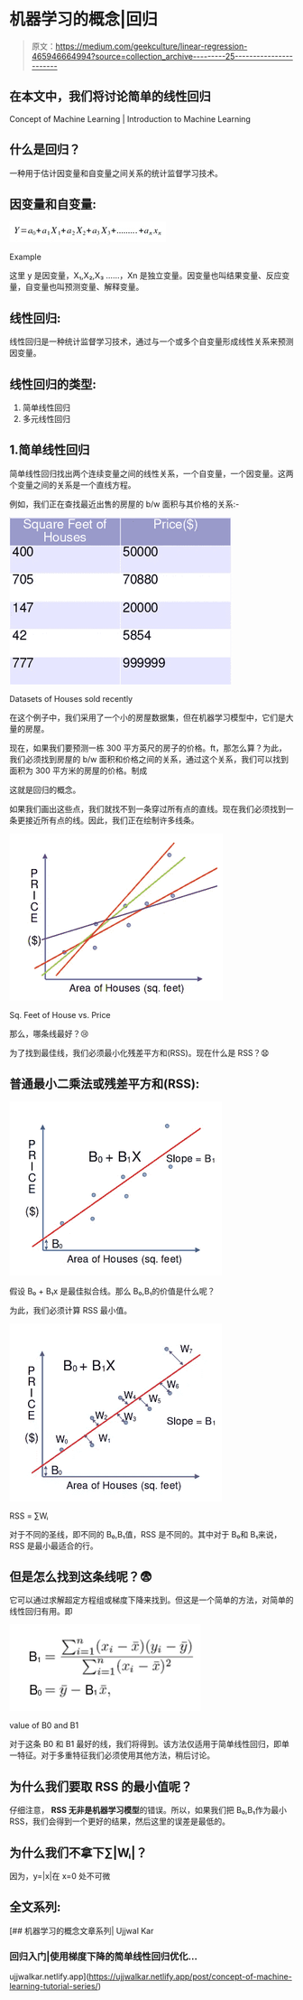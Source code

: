 # 机器学习的概念|回归

> 原文：<https://medium.com/geekculture/linear-regression-465946664994?source=collection_archive---------25----------------------->

## 在本文中，我们将讨论简单的线性回归

Concept of Machine Learning | Introduction to Machine Learning

## 什么是回归？

一种用于估计因变量和自变量之间关系的统计监督学习技术。

## 因变量和自变量:

![](img/46fad9630757d2e170b94ec53769b6e8.png)

Example

这里 y 是因变量，X₁,X₂,X₃ ……，Xn 是独立变量。因变量也叫结果变量、反应变量，自变量也叫预测变量、解释变量。

## 线性回归:

线性回归是一种统计监督学习技术，通过与一个或多个自变量形成线性关系来预测因变量。

## 线性回归的类型:

1.  简单线性回归
2.  多元线性回归

## 1.简单线性回归

简单线性回归找出两个连续变量之间的线性关系，一个自变量，一个因变量。这两个变量之间的关系是一个直线方程。

例如，我们正在查找最近出售的房屋的 b/w 面积与其价格的关系:-

![](img/d7f0d8c3054903400564ecc7c17fd755.png)

Datasets of Houses sold recently

在这个例子中，我们采用了一个小的房屋数据集，但在机器学习模型中，它们是大量的房屋。

现在，如果我们要预测一栋 300 平方英尺的房子的价格。ft，那怎么算？为此，我们必须找到房屋的 b/w 面积和价格之间的关系，通过这个关系，我们可以找到面积为 300 平方米的房屋的价格。制成

这就是回归的概念。

如果我们画出这些点，我们就找不到一条穿过所有点的直线。现在我们必须找到一条更接近所有点的线。因此，我们正在绘制许多线条。

![](img/21c5c219ce9209c3a59917fd810089e9.png)

Sq. Feet of House vs. Price

那么，哪条线最好？😢

为了找到最佳线，我们必须最小化残差平方和(RSS)。现在什么是 RSS？😧

## 普通最小二乘法或残差平方和(RSS):

![](img/eb1aa32657dcbfdeb72fa154c65b1c41.png)

假设 B₀ + B₁x 是最佳拟合线。那么 B₀,B₁的价值是什么呢？

为此，我们必须计算 RSS 最小值。

![](img/10843cab27f4237c3f5d5413fdf18f11.png)

RSS = ∑Wᵢ

对于不同的圣线，即不同的 B₀,B₁值，RSS 是不同的。其中对于 B₀和 B₁来说，RSS 是最小最适合的行。

## 但是怎么找到这条线呢？😨

它可以通过求解超定方程组或梯度下降来找到。但这是一个简单的方法，对简单的线性回归有用。即

![](img/d7190af2498569d18fe204a780531192.png)

value of B0 and B1

对于这条 B0 和 B1 最好的线，我们将得到。该方法仅适用于简单线性回归，即单一特征。对于多重特征我们必须使用其他方法，稍后讨论。

## 为什么我们要取 RSS 的最小值呢？

仔细注意， **RSS 无非是机器学习模型**的错误。所以，如果我们把 B₀,B₁作为最小 RSS，我们会得到一个更好的结果，然后这里的误差是最低的。

## 为什么我们不拿下∑|Wᵢ|？

因为，y=|x|在 x=0 处不可微

## 全文系列:

[](https://ujjwalkar.netlify.app/post/concept-of-machine-learning-tutorial-series/) [## 机器学习的概念文章系列| Ujjwal Kar

### 回归入门|使用梯度下降的简单线性回归优化…

ujjwalkar.netlify.app](https://ujjwalkar.netlify.app/post/concept-of-machine-learning-tutorial-series/)
